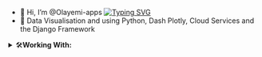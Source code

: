 
- 👋 Hi, I’m @Olayemi-apps
 [![Typing SVG](https://readme-typing-svg.demolab.com?font=Roboto&weight=500&pause=1000&color=1A1A1A&width=435&lines=Data+Visualisation+and+Web+Specialist;Python+based+Frameworks+Dash+Plotly+and+Django;Cloud+Services+AWS)](https://git.io/typing-svg)
- 👀 Data Visualisation and using Python, Dash Plotly, Cloud Services and the Django Framework

<details>
<summary><g-emoji class="g-emoji" alias="hammer_and_wrench" fallback-src="https://github.githubassets.com/images/icons/emoji/unicode/1f6e0.png">🛠️</g-emoji><b>Working With:</b>
 </summary>
<br>
 <b>:computer:Programming/Markup Languages</b>.
 <br>
 <br>
 
 <p>
  <a href="https://github.com/Olayemi-apps/frontend_Jordan">
  <img alt="HTML"     src="https://camo.githubusercontent.com/b4c648ad32f8f9f7c328a4dd59b5df0eb2a4e2623095e31d059f026979129491/68747470733a2f2f696d672e736869656c64732e696f2f62616467652f48544d4c2d4533344632362e7376673f6c6f676f3d68746d6c35266c6f676f436f6c6f723d7768697465" data-canonical-src="https://img.shields.io/badge/HTML-E34F26.svg?logo=html5&amp;logoColor=white" style="max-width: 100%;"> </a>
  
   <a href="https://github.com/Olayemi-apps">
  <img alt="Python"     src="https://camo.githubusercontent.com/808dfd4514d73d808f2a42e033ec59d350a25356be62824be52e3b258afeb5e6/68747470733a2f2f696d672e736869656c64732e696f2f62616467652f507974686f6e2d3134333534432e7376673f6c6f676f3d707974686f6e266c6f676f436f6c6f723d7768697465" data-canonical-src="https://img.shields.io/badge/HTML-E34F26.svg?logo=python&amp;logoColor=white" style="max-width: 100%;"> </a>
  
  <a href="https://github.com/Olayemi-apps">
  <img alt="SQL"     src="https://camo.githubusercontent.com/4ed1fe3ec872f44fe743932bcf4eb6d18ad8568e8d6d19e16d8d96864f6acd33/68747470733a2f2f637573746f6d2d69636f6e2d6261646765732e64656d6f6c61622e636f6d2f62616467652f53514c2d3032354538432e7376673f6c6f676f3d6461746162617365266c6f676f436f6c6f723d7768697465" data-canonical-src="https://img.shields.io/badge/HTML-E34F26.svg?logo=sql&amp;logoColor=white" style="max-width: 100%;"> </a>
  
 </p>
 
</details>




